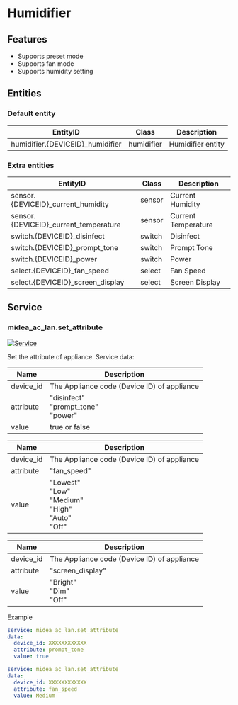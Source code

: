# Humidifier
## Features
- Supports preset mode
- Supports fan mode
- Supports humidity setting

## Entities
### Default entity
| EntityID                         | Class      | Description       |
|----------------------------------|------------|-------------------|
| humidifier.{DEVICEID}_humidifier | humidifier | Humidifier entity |

### Extra entities

| EntityID                              | Class  | Description         |
|---------------------------------------|--------|---------------------|
| sensor.{DEVICEID}_current_humidity    | sensor | Current Humidity    |
| sensor.{DEVICEID}_current_temperature | sensor | Current Temperature |
| switch.{DEVICEID}_disinfect           | switch | Disinfect           |
| switch.{DEVICEID}_prompt_tone         | switch | Prompt Tone         |
| switch.{DEVICEID}_power               | switch | Power               |
| select.{DEVICEID}_fan_speed           | select | Fan Speed           |
| select.{DEVICEID}_screen_display      | select | Screen Display      |

## Service


### midea_ac_lan.set_attribute

[![Service](https://my.home-assistant.io/badges/developer_call_service.svg)](https://my.home-assistant.io/redirect/developer_call_service/?service=midea_ac_lan.set_attribute)

Set the attribute of appliance. Service data:

| Name      | Description                                 |
|-----------|---------------------------------------------|
| device_id | The Appliance code (Device ID) of appliance |
| attribute | "disinfect"<br/>"prompt_tone"<br/>"power"   |
| value     | true or false                               |

| Name      | Description                                                     |
|-----------|-----------------------------------------------------------------|
| device_id | The Appliance code (Device ID) of appliance                     |
| attribute | "fan_speed"                                                     |
| value     | "Lowest"<br/>"Low"<br/>"Medium"<br/>"High"<br/>"Auto"<br/>"Off" |

| Name      | Description                                 |
|-----------|---------------------------------------------|
| device_id | The Appliance code (Device ID) of appliance |
| attribute | "screen_display"                            |
| value     | "Bright"<br/>"Dim"<br/>"Off"                |

Example
```yaml
service: midea_ac_lan.set_attribute
data:
  device_id: XXXXXXXXXXXX
  attribute: prompt_tone
  value: true
```

```yaml
service: midea_ac_lan.set_attribute
data:
  device_id: XXXXXXXXXXXX
  attribute: fan_speed
  value: Medium
```